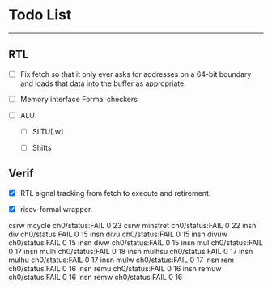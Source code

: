 
# Todo List

---

## RTL

- [ ] Fix fetch so that it only ever asks for addresses on a 64-bit boundary
      and loads that data into the buffer as appropriate.

- [ ] Memory interface Formal checkers

- [ ] ALU

  - [ ] SLTU[.w]

  - [ ] Shifts

## Verif

- [x] RTL signal tracking from fetch to execute and retirement.

- [x] riscv-formal wrapper.

csrw mcycle ch0/status:FAIL 0 23
csrw minstret ch0/status:FAIL 0 22
insn div ch0/status:FAIL 0 15
insn divu ch0/status:FAIL 0 15
insn divuw ch0/status:FAIL 0 15
insn divw ch0/status:FAIL 0 15
insn mul ch0/status:FAIL 0 17
insn mulh ch0/status:FAIL 0 18
insn mulhsu ch0/status:FAIL 0 17
insn mulhu ch0/status:FAIL 0 17
insn mulw ch0/status:FAIL 0 17
insn rem ch0/status:FAIL 0 16
insn remu ch0/status:FAIL 0 16
insn remuw ch0/status:FAIL 0 16
insn remw ch0/status:FAIL 0 16

